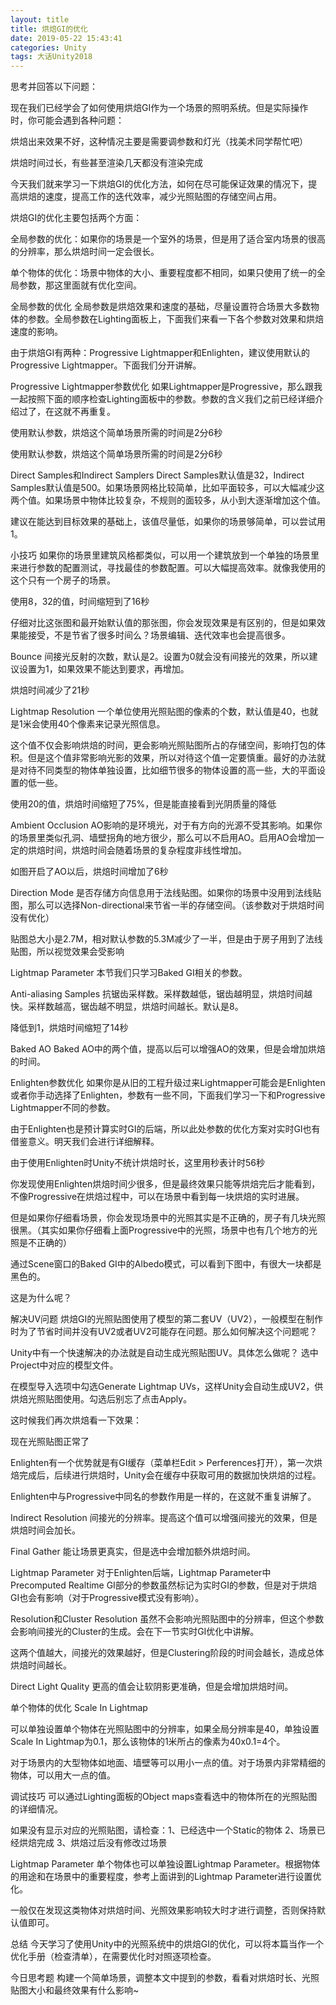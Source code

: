 ```yaml
---
layout: title
title: 烘焙GI的优化
date: 2019-05-22 15:43:41
categories: Unity
tags: 大话Unity2018
---
```

思考并回答以下问题：

<!--more-->

现在我们已经学会了如何使用烘焙GI作为一个场景的照明系统。但是实际操作时，你可能会遇到各种问题：

烘焙出来效果不好，这种情况主要是需要调参数和灯光（找美术同学帮忙吧）

烘焙时间过长，有些甚至渲染几天都没有渲染完成

今天我们就来学习一下烘焙GI的优化方法，如何在尽可能保证效果的情况下，提高烘焙的速度，提高工作的迭代效率，减少光照贴图的存储空间占用。

烘焙GI的优化主要包括两个方面：

全局参数的优化：如果你的场景是一个室外的场景，但是用了适合室内场景的很高的分辨率，那么烘焙时间一定会很长。

单个物体的优化：场景中物体的大小、重要程度都不相同，如果只使用了统一的全局参数，那这里面就有优化空间。

全局参数的优化
全局参数是烘焙效果和速度的基础，尽量设置符合场景大多数物体的参数。全局参数在Lighting面板上，下面我们来看一下各个参数对效果和烘焙速度的影响。

由于烘焙GI有两种：Progressive Lightmapper和Enlighten，建议使用默认的Progressive Lightmapper。下面我们分开讲解。

Progressive Lightmapper参数优化
如果Lightmapper是Progressive，那么跟我一起按照下面的顺序检查Lighting面板中的参数。参数的含义我们之前已经详细介绍过了，在这就不再重复。

使用默认参数，烘焙这个简单场景所需的时间是2分6秒

使用默认参数，烘焙这个简单场景所需的时间是2分6秒

Direct Samples和Indirect Samplers
Direct Samples默认值是32，Indirect Samples默认值是500。如果场景网格比较简单，比如平面较多，可以大幅减少这两个值。如果场景中物体比较复杂，不规则的面较多，从小到大逐渐增加这个值。

建议在能达到目标效果的基础上，该值尽量低，如果你的场景够简单，可以尝试用1。

小技巧
如果你的场景里建筑风格都类似，可以用一个建筑放到一个单独的场景里来进行参数的配置测试，寻找最佳的参数配置。可以大幅提高效率。就像我使用的这个只有一个房子的场景。

使用8，32的值，时间缩短到了16秒

仔细对比这张图和最开始默认值的那张图，你会发现效果是有区别的，但是如果效果能接受，不是节省了很多时间么？场景编辑、迭代效率也会提高很多。

Bounce
间接光反射的次数，默认是2。设置为0就会没有间接光的效果，所以建议设置为1，如果效果不能达到要求，再增加。

烘焙时间减少了21秒

Lightmap Resolution
一个单位使用光照贴图的像素的个数，默认值是40，也就是1米会使用40个像素来记录光照信息。

这个值不仅会影响烘焙的时间，更会影响光照贴图所占的存储空间，影响打包的体积。但是这个值非常影响光影的效果，所以对待这个值一定要慎重。最好的办法就是对待不同类型的物体单独设置，比如细节很多的物体设置的高一些，大的平面设置的低一些。

使用20的值，烘焙时间缩短了75%，但是能直接看到光阴质量的降低

Ambient Occlusion
AO影响的是环境光，对于有方向的光源不受其影响。如果你的场景里类似孔洞、墙壁拐角的地方很少，那么可以不启用AO。启用AO会增加一定的烘焙时间，烘焙时间会随着场景的复杂程度非线性增加。

如图开启了AO以后，烘焙时间增加了6秒

Direction Mode
是否存储方向信息用于法线贴图。如果你的场景中没用到法线贴图，那么可以选择Non-directional来节省一半的存储空间。（该参数对于烘焙时间没有优化）

贴图总大小是2.7M，相对默认参数的5.3M减少了一半，但是由于房子用到了法线贴图，所以视觉效果会受影响

Lightmap Parameter
本节我们只学习Baked GI相关的参数。

Anti-aliasing Samples
抗锯齿采样数。采样数越低，锯齿越明显，烘焙时间越快。采样数越高，锯齿越不明显，烘焙时间越长。默认是8。

降低到1，烘焙时间缩短了14秒

Baked AO
Baked AO中的两个值，提高以后可以增强AO的效果，但是会增加烘焙的时间。

Enlighten参数优化
如果你是从旧的工程升级过来Lightmapper可能会是Enlighten或者你手动选择了Enlighten，参数有一些不同，下面我们学习一下和Progressive Lightmapper不同的参数。

由于Enlighten也是预计算实时GI的后端，所以此处参数的优化方案对实时GI也有借鉴意义。明天我们会进行详细解释。

由于使用Enlighten时Unity不统计烘焙时长，这里用秒表计时56秒

你发现使用Enlighten烘焙时间少很多，但是最终效果只能等烘焙完后才能看到，不像Progressive在烘焙过程中，可以在场景中看到每一块烘焙的实时进展。

但是如果你仔细看场景，你会发现场景中的光照其实是不正确的，房子有几块光照很黑。（其实如果你仔细看上面Progressive中的光照，场景中也有几个地方的光照是不正确的）

通过Scene窗口的Baked GI中的Albedo模式，可以看到下图中，有很大一块都是黑色的。


这是为什么呢？

解决UV问题
烘焙GI的光照贴图使用了模型的第二套UV（UV2），一般模型在制作时为了节省时间并没有UV2或者UV2可能存在问题。那么如何解决这个问题呢？

Unity中有一个快速解决的办法就是自动生成光照贴图UV。具体怎么做呢？
选中Project中对应的模型文件。


在模型导入选项中勾选Generate Lightmap UVs，这样Unity会自动生成UV2，供烘焙光照贴图使用。勾选后别忘了点击Apply。

这时候我们再次烘焙看一下效果：

现在光照贴图正常了

Enlighten有一个优势就是有GI缓存（菜单栏Edit > Perferences打开），第一次烘焙完成后，后续进行烘焙时，Unity会在缓存中获取可用的数据加快烘焙的过程。

Enlighten中与Progressive中同名的参数作用是一样的，在这就不重复讲解了。

Indirect Resolution
间接光的分辨率。提高这个值可以增强间接光的效果，但是烘焙时间会加长。

Final Gather
能让场景更真实，但是选中会增加额外烘焙时间。

Lightmap Parameter
对于Enlighten后端，Lightmap Parameter中Precomputed Realtime GI部分的参数虽然标记为实时GI的参数，但是对于烘焙GI也会有影响（对于Progressive模式没有影响）。

Resolution和Cluster Resolution
虽然不会影响光照贴图中的分辨率，但这个参数会影响间接光的Cluster的生成。会在下一节实时GI优化中讲解。

这两个值越大，间接光的效果越好，但是Clustering阶段的时间会越长，造成总体烘焙时间越长。

Direct Light Quality
更高的值会让软阴影更准确，但是会增加烘焙时间。

单个物体的优化
Scale In Lightmap

可以单独设置单个物体在光照贴图中的分辨率，如果全局分辨率是40，单独设置Scale In Lightmap为0.1，那么该物体的1米所占的像素为40x0.1=4个。

对于场景内的大型物体如地面、墙壁等可以用小一点的值。对于场景内非常精细的物体，可以用大一点的值。

调试技巧
可以通过Lighting面板的Object maps查看选中的物体所在的光照贴图的详细情况。

如果没有显示对应的光照贴图，请检查：1、已经选中一个Static的物体 2、场景已经烘焙完成 3、烘焙过后没有修改过场景

Lightmap Parameter
单个物体也可以单独设置Lightmap Parameter。根据物体的用途和在场景中的重要程度，参考上面讲到的Lightmap Parameter进行设置优化。

一般仅在发现这类物体对烘焙时间、光照效果影响较大时才进行调整，否则保持默认值即可。

总结
今天学习了使用Unity中的光照系统中的烘焙GI的优化，可以将本篇当作一个优化手册（检查清单），在需要优化时对照逐项检查。

今日思考题
构建一个简单场景，调整本文中提到的参数，看看对烘焙时长、光照贴图大小和最终效果有什么影响~